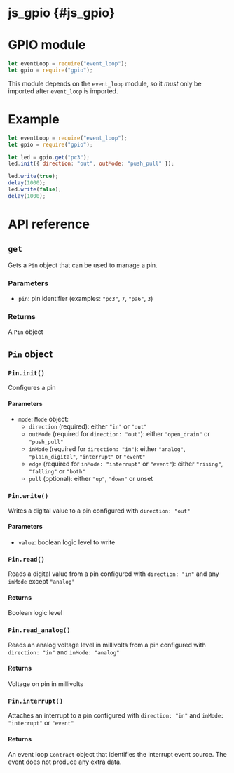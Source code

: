 # js_gpio {#js_gpio}

# GPIO module
```js
let eventLoop = require("event_loop");
let gpio = require("gpio");
```

This module depends on the `event_loop` module, so it _must_ only be imported
after `event_loop` is imported.

# Example
```js
let eventLoop = require("event_loop");
let gpio = require("gpio");

let led = gpio.get("pc3");
led.init({ direction: "out", outMode: "push_pull" });

led.write(true);
delay(1000);
led.write(false);
delay(1000);
```

# API reference
## `get`
Gets a `Pin` object that can be used to manage a pin.

### Parameters
  - `pin`: pin identifier (examples: `"pc3"`, `7`, `"pa6"`, `3`)

### Returns
A `Pin` object

## `Pin` object
### `Pin.init()`
Configures a pin

#### Parameters
  - `mode`: `Mode` object:
    - `direction` (required): either `"in"` or `"out"`
    - `outMode` (required for `direction: "out"`): either `"open_drain"` or
      `"push_pull"`
    - `inMode` (required for `direction: "in"`): either `"analog"`,
      `"plain_digital"`, `"interrupt"` or `"event"`
    - `edge` (required for `inMode: "interrupt"` or `"event"`): either
      `"rising"`, `"falling"` or `"both"`
    - `pull` (optional): either `"up"`, `"down"` or unset

### `Pin.write()`
Writes a digital value to a pin configured with `direction: "out"`

#### Parameters
  - `value`: boolean logic level to write

### `Pin.read()`
Reads a digital value from a pin configured with `direction: "in"` and any
`inMode` except `"analog"`

#### Returns
Boolean logic level

### `Pin.read_analog()`
Reads an analog voltage level in millivolts from a pin configured with
`direction: "in"` and `inMode: "analog"`

#### Returns
Voltage on pin in millivolts

### `Pin.interrupt()`
Attaches an interrupt to a pin configured with `direction: "in"` and
`inMode: "interrupt"` or `"event"`

#### Returns
An event loop `Contract` object that identifies the interrupt event source. The
event does not produce any extra data.
